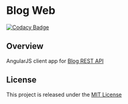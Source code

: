 # Blog Web
[![Codacy Badge](https://api.codacy.com/project/badge/Grade/8ac2e162b92f4f61b952c02df288dc8c)](https://www.codacy.com/app/nmuzychuk/blog-web)

## Overview
AngularJS client app for [Blog REST API](https://github.com/nmuzychuk/blog-api)

## License
This project is released under the [MIT License](LICENSE.txt)
